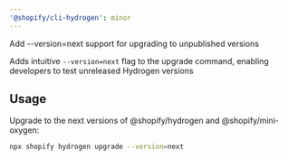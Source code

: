 ```yaml
---
'@shopify/cli-hydrogen': minor
---
```


Add --version=next support for upgrading to unpublished versions

Adds intuitive `--version=next` flag to the upgrade command, enabling developers to test unreleased Hydrogen versions

## Usage

Upgrade to the next versions of @shopify/hydrogen and @shopify/mini-oxygen:

```bash
npx shopify hydrogen upgrade --version=next
```
